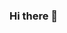 ### Hi there 👋

<!--
**Nicolly0111/Nicolly0111** is a ✨ _special_ ✨ repository because its `README.md` (this file) appears on your GitHub profile.

Here are some ideas to get you started:

Boas vindas ao meu perfil;
Meu nome é Nicolly Pires
Estou estudando no Alura
Estou me desenvolvendo no Javascript
Utiçizo esse espaço para minha organização e compatilhamento dos meus projetos envolvidos

Você pode entrar em contato comigo
00001105517974sp@al.educacao.sp.gov.br

![https://pin.it/lmVq1vx2w]
